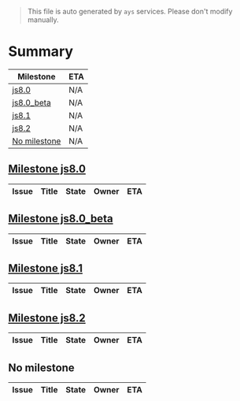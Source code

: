 > This file is auto generated by `ays` services. Please don't modify manually.

# Summary
|Milestone|ETA|
|---------|---|
|[js8.0](#milestone-js80)|N/A|
|[js8.0_beta](#milestone-js80_beta)|N/A|
|[js8.1](#milestone-js81)|N/A|
|[js8.2](#milestone-js82)|N/A|
|[No milestone](#no-milestone)|N/A|

## [Milestone js8.0](milestones/4:js8.0.md)


|Issue|Title|State|Owner|ETA|
|-----|-----|-----|-----|---|

## [Milestone js8.0_beta](milestones/2:js8.0_beta.md)


|Issue|Title|State|Owner|ETA|
|-----|-----|-----|-----|---|

## [Milestone js8.1](milestones/3:js8.1.md)


|Issue|Title|State|Owner|ETA|
|-----|-----|-----|-----|---|

## [Milestone js8.2](milestones/1:js8.2.md)


|Issue|Title|State|Owner|ETA|
|-----|-----|-----|-----|---|




## No milestone
|Issue|Title|State|Owner|ETA|
|-----|-----|-----|-----|---|
